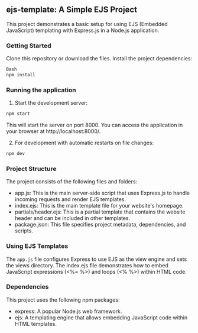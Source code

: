 ## ejs-template: A Simple EJS Project

This project demonstrates a basic setup for using EJS (Embedded JavaScript) templating with Express.js in a Node.js application.

### Getting Started

Clone this repository or download the files.
Install the project dependencies:

```bash
Bash
npm install
```

### Running the application

1. Start the development server:

```bash
npm start
```

This will start the server on port 8000. You can access the application in your browser at http://localhost:8000/.

2. For development with automatic restarts on file changes:

```bash
npm dev
```

### Project Structure

The project consists of the following files and folders:

- app.js: This is the main server-side script that uses Express.js to handle incoming requests and render EJS templates.
- index.ejs: This is the main template file for your website's homepage.
- partials/header.ejs: This is a partial template that contains the website header and can be included in other templates.
- package.json: This file specifies project metadata, dependencies, and scripts.

### Using EJS Templates

The `app.js` file configures Express to use EJS as the view engine and sets the views directory. The index.ejs file demonstrates how to embed JavaScript expressions (<%= %>) and loops (<% %>) within HTML code.

### Dependencies

This project uses the following npm packages:

- express: A popular Node.js web framework.
- ejs: A templating engine that allows embedding JavaScript code within HTML templates.
